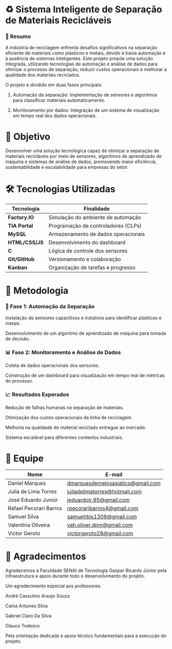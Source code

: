 # ♻️ Sistema Inteligente de Separação de Materiais Recicláveis
### 📌 Resumo
A indústria de reciclagem enfrenta desafios significativos na separação eficiente de materiais como plásticos e metais, devido à baixa automação e à ausência de sistemas inteligentes. Este projeto propõe uma solução integrada, utilizando tecnologias de automação e análise de dados para otimizar o processo de separação, reduzir custos operacionais e melhorar a qualidade dos materiais reciclados.

O projeto é dividido em duas fases principais:

1. Automação da separação: Implementação de sensores e algoritmos para classificar materiais automaticamente.

2. Monitoramento por dados: Integração de um sistema de visualização em tempo real dos dados operacionais.
# 🎯 Objetivo
Desenvolver uma solução tecnológica capaz de otimizar a separação de materiais recicláveis por meio de sensores, algoritmos de aprendizado de máquina e sistemas de análise de dados, promovendo maior eficiência, sustentabilidade e escalabilidade para empresas do setor.
# 🛠️ Tecnologias Utilizadas
| Tecnologia      | Finalidade                          |
| --------------- | ----------------------------------- |
| **Factory.IO**  | Simulação do ambiente de automação  |
| **TIA Portal**  | Programação de controladores (CLPs) |
| **MySQL**       | Armazenamento de dados operacionais |
| **HTML/CSS/JS** | Desenvolvimento do dashboard        |
| **C**           | Lógica de controle dos sensores     |
| **Git/GitHub**  | Versionamento e colaboração         |
| **Kanban**      | Organização de tarefas e progresso  |

# 🔬 Metodologia
### 🧠 Fase 1: Automação da Separação
Instalação de sensores capacitivos e indutivos para identificar plásticos e metais.

Desenvolvimento de um algoritmo de aprendizado de máquina para tomada de decisão.

### 📊 Fase 2: Monitoramento e Análise de Dados
Coleta de dados operacionais dos sensores.

Construção de um dashboard para visualização em tempo real de métricas do processo.

### 📈 Resultados Esperados
Redução de falhas humanas na separação de materiais.

Otimização dos custos operacionais da linha de reciclagem.

Melhoria na qualidade do material reciclado entregue ao mercado.

Sistema escalável para diferentes contextos industriais.

# 👥 Equipe
| Nome                   | E-mail                                                                        |
| ---------------------- | ----------------------------------------------------------------------------- |
| Daniel Marques         | [dmarquesdemelosasiatico@gmail.com](mailto:dmarquesdemelosasiatico@gmail.com) |
| Julia de Lima Torres   | [juliadelimatorres@hotmail.com](mailto:juliadelimatorres@hotmail.com)         |
| José Eduardo Junior    | [jeduardojr.95@gmail.com](mailto:jeduardojr.95@gmail.com)                     |
| Rafael Pecorari Barros | [rpecoraribarros4@gmail.com](mailto:rpecoraribarros4@gmail.com)               |
| Samuel Silva | [samuelrbis1308@gmail.com](mailto:samuelrbis1308@gmail.com)                   |
| Valentina Oliveira       | [vah.oliver.dpm@gmail.com](mailto:vah.oliver.dpm@gmail.com)                   |
| Victor Geroto          | [victorgeroto28@gmail.com](mailto:victorgeroto28@gmail.com)                   |

# 🙏 Agradecimentos
Agradecemos à Faculdade SENAI de Tecnologia Gaspar Ricardo Júnior pela infraestrutura e apoio durante todo o desenvolvimento do projeto.

Um agradecimento especial aos professores:

André Cassulino Araujo Souza

Caina Antunes Silva

Gabriel Claro Da Silva

Glauco Todesco

Pela orientação dedicada e apoio técnico fundamentais para a execução do projeto.
